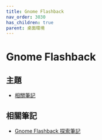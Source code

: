 ```yaml
---
title: Gnome Flashback
nav_order: 3030
has_children: true
parent: 桌面環境
---
```



# Gnome Flashback


## 主題

* [相關筆記](#相關筆記)



## 相關筆記

* [Gnome Flashback 探索筆記](https://samwhelp.github.io/note-about-gnome-flashback/)
